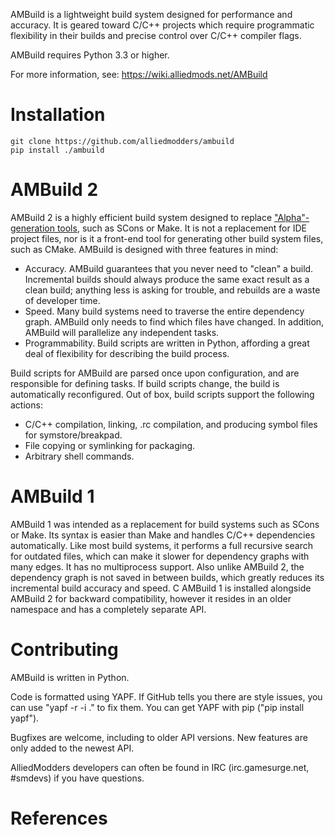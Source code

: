 AMBuild is a lightweight build system designed for performance and accuracy. It is geared toward C/C++ projects which require programmatic flexibility in their builds and precise control over C/C++ compiler flags.

AMBuild requires Python 3.3 or higher.

For more information, see: https://wiki.alliedmods.net/AMBuild

# Installation

```
git clone https://github.com/alliedmodders/ambuild
pip install ./ambuild
```

# AMBuild 2

AMBuild 2 is a highly efficient build system designed to replace ["Alpha"-generation tools][1], such as SCons or Make. It is not a replacement for IDE project files, nor is it a front-end tool for generating other build system files, such as CMake. AMBuild is designed with three features in mind:

* Accuracy. AMBuild guarantees that you never need to "clean" a build. Incremental builds should always produce the same exact result as a clean build; anything less is asking for trouble, and rebuilds are a waste of developer time.
* Speed. Many build systems need to traverse the entire dependency graph. AMBuild only needs to find which files have changed. In addition, AMBuild will parallelize any independent tasks.
* Programmability. Build scripts are written in Python, affording a great deal of flexibility for describing the build process.

Build scripts for AMBuild are parsed once upon configuration, and are responsible for defining tasks. If build scripts change, the build is automatically reconfigured. Out of box, build scripts support the following actions:
* C/C++ compilation, linking, .rc compilation, and producing symbol files for symstore/breakpad.
* File copying or symlinking for packaging.
* Arbitrary shell commands.

# AMBuild 1

AMBuild 1 was intended as a replacement for build systems such as SCons or Make. Its syntax is easier than Make and handles C/C++ dependencies automatically. Like most build systems, it performs a full recursive search for outdated files, which can make it slower for dependency graphs with many edges. It has no multiprocess support. Also unlike AMBuild 2, the dependency graph is not saved in between builds, which greatly reduces its incremental build accuracy and speed.
C
AMBuild 1 is installed alongside AMBuild 2 for backward compatibility, however it resides in an older namespace and has a completely separate API.

# Contributing

AMBuild is written in Python.

Code is formatted using YAPF. If GitHub tells you there are style issues, you can use "yapf -r -i ." to fix them. You can get YAPF with pip ("pip install yapf").

Bugfixes are welcome, including to older API versions. New features are only added to the newest API.

AlliedModders developers can often be found in IRC (irc.gamesurge.net, #smdevs) if you have questions.

# References

[1]: <http://gittup.org/tup/build_system_rules_and_algorithms.pdf> "Build System Rules and Algorithms by Mike Shal"
